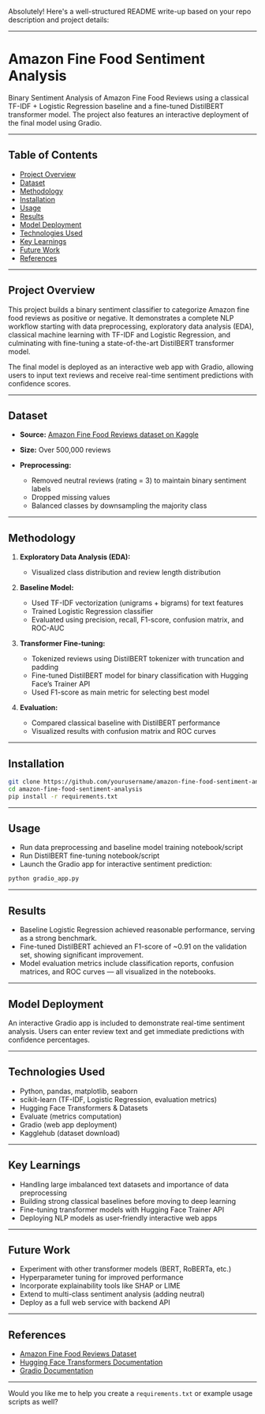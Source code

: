 Absolutely! Here's a well-structured README write-up based on your repo description and project details:

---

# Amazon Fine Food Sentiment Analysis

Binary Sentiment Analysis of Amazon Fine Food Reviews using a classical TF-IDF + Logistic Regression baseline and a fine-tuned DistilBERT transformer model. The project also features an interactive deployment of the final model using Gradio.

---

## Table of Contents

* [Project Overview](#project-overview)
* [Dataset](#dataset)
* [Methodology](#methodology)
* [Installation](#installation)
* [Usage](#usage)
* [Results](#results)
* [Model Deployment](#model-deployment)
* [Technologies Used](#technologies-used)
* [Key Learnings](#key-learnings)
* [Future Work](#future-work)
* [References](#references)

---

## Project Overview

This project builds a binary sentiment classifier to categorize Amazon fine food reviews as positive or negative. It demonstrates a complete NLP workflow starting with data preprocessing, exploratory data analysis (EDA), classical machine learning with TF-IDF and Logistic Regression, and culminating with fine-tuning a state-of-the-art DistilBERT transformer model.

The final model is deployed as an interactive web app with Gradio, allowing users to input text reviews and receive real-time sentiment predictions with confidence scores.

---

## Dataset

* **Source:** [Amazon Fine Food Reviews dataset on Kaggle](https://www.kaggle.com/datasets/snap/amazon-fine-food-reviews)
* **Size:** Over 500,000 reviews
* **Preprocessing:**

  * Removed neutral reviews (rating = 3) to maintain binary sentiment labels
  * Dropped missing values
  * Balanced classes by downsampling the majority class

---

## Methodology

1. **Exploratory Data Analysis (EDA):**

   * Visualized class distribution and review length distribution
2. **Baseline Model:**

   * Used TF-IDF vectorization (unigrams + bigrams) for text features
   * Trained Logistic Regression classifier
   * Evaluated using precision, recall, F1-score, confusion matrix, and ROC-AUC
3. **Transformer Fine-tuning:**

   * Tokenized reviews using DistilBERT tokenizer with truncation and padding
   * Fine-tuned DistilBERT model for binary classification with Hugging Face’s Trainer API
   * Used F1-score as main metric for selecting best model
4. **Evaluation:**

   * Compared classical baseline with DistilBERT performance
   * Visualized results with confusion matrix and ROC curves

---

## Installation

```bash
git clone https://github.com/yourusername/amazon-fine-food-sentiment-analysis.git
cd amazon-fine-food-sentiment-analysis
pip install -r requirements.txt
```

---

## Usage

* Run data preprocessing and baseline model training notebook/script
* Run DistilBERT fine-tuning notebook/script
* Launch the Gradio app for interactive sentiment prediction:

```bash
python gradio_app.py
```

---

## Results

* Baseline Logistic Regression achieved reasonable performance, serving as a strong benchmark.
* Fine-tuned DistilBERT achieved an F1-score of \~0.91 on the validation set, showing significant improvement.
* Model evaluation metrics include classification reports, confusion matrices, and ROC curves — all visualized in the notebooks.

---

## Model Deployment

An interactive Gradio app is included to demonstrate real-time sentiment analysis. Users can enter review text and get immediate predictions with confidence percentages.

---

## Technologies Used

* Python, pandas, matplotlib, seaborn
* scikit-learn (TF-IDF, Logistic Regression, evaluation metrics)
* Hugging Face Transformers & Datasets
* Evaluate (metrics computation)
* Gradio (web app deployment)
* Kagglehub (dataset download)

---

## Key Learnings

* Handling large imbalanced text datasets and importance of data preprocessing
* Building strong classical baselines before moving to deep learning
* Fine-tuning transformer models with Hugging Face Trainer API
* Deploying NLP models as user-friendly interactive web apps

---

## Future Work

* Experiment with other transformer models (BERT, RoBERTa, etc.)
* Hyperparameter tuning for improved performance
* Incorporate explainability tools like SHAP or LIME
* Extend to multi-class sentiment analysis (adding neutral)
* Deploy as a full web service with backend API

---

## References

* [Amazon Fine Food Reviews Dataset](https://www.kaggle.com/datasets/snap/amazon-fine-food-reviews)
* [Hugging Face Transformers Documentation](https://huggingface.co/docs/transformers/index)
* [Gradio Documentation](https://gradio.app/)

---

Would you like me to help you create a `requirements.txt` or example usage scripts as well?
